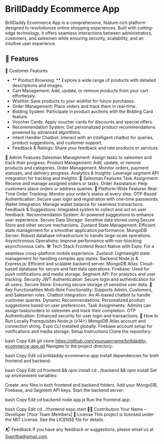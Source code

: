 # BrillDaddy Ecommerce App
BrillDaddy Ecommerce App is a comprehensive, feature-rich platform designed to revolutionize online shopping experiences. Built with cutting-edge technology, it offers seamless interactions between administrators, customers, and salesmen while ensuring security, scalability, and an intuitive user experience.

## 🚀 Features
🔹 Customer Features
- ** Product Browsing: ** Explore a wide range of products with detailed descriptions and images.
- Cart Management: Add, update, or remove products from your cart effortlessly.
- Wishlist: Save products to your wishlist for future purchases.
- Order Management: Place orders and track them in real-time.
- Bidding System: Participate in product auctions with the Bidding Card feature.
- Voucher Cards: Apply voucher cards for discounts and special offers.
- Recommendation System: Get personalized product recommendations powered by advanced algorithms.
- Intent Handler Chatbot: Interact with an intelligent chatbot for queries, product suggestions, and customer support.
- Feedback & Ratings: Share your feedback and rate products or services.
  
🔹 Admin Features
Salesman Management: Assign tasks to salesmen and track their progress.
Product Management: Add, update, or remove products and categories.
Order Management: Monitor orders, payment statuses, and delivery progress.
Analytics & Insights: Leverage segment API integration for tracking and insights.
🔹 Salesman Features
Task Assignment: Receive and manage assigned orders or tasks.
Order Assistance: Help customers place orders or address queries.
🔹 Platform-Wide Features
Real-Time Order Tracking: Monitor your order’s status at every step.
OTP-Based Authentication: Secure user login and registration with one-time passwords.
Wallet Integration: Manage wallet balance for seamless transactions.
Feedback & Suggestions: Integrated system to collect and act on user feedback.
Recommendation System: AI-powered suggestions to enhance user experience.
Secure Data Storage: Sensitive data stored using Secure Store and other secure mechanisms.
Zustand State Management: Efficient state management for a smoother application performance.
MongoDB Server: Robust database infrastructure to handle large-scale operations.
Asynchronous Operations: Improve performance with non-blocking asynchronous calls.
🛠️ Tech Stack
Frontend
React Native with Expo: For a seamless cross-platform mobile experience.
Zustand: Lightweight state management for handling complex app states.
Backend
Node.js & Express.js: Efficient and scalable backend server.
MongoDB Atlas: Cloud-based database for secure and fast data operations.
Firebase: Used for push notifications and media storage.
Segment API: For analytics and user tracking.
Security
JWT Authentication: Secure login and authentication for all users.
Secure Store: Ensuring secure storage of sensitive user data.
🔗 Key Functionalities
Multi-Role Functionality: Supports Admin, Customers, and Salesmen roles.
Chatbot Integration: An AI-based chatbot to handle customer queries.
Dynamic Recommendations: Personalized product suggestions based on user preferences.
Task Assignments: Admins can assign tasks/orders to salesmen and track their completion.
OTP Authentication: Enhanced security for user login and transactions.
📱 How to Run Locally
Prerequisites
Node.js (v14+)
MongoDB Atlas account and connection string.
Expo CLI installed globally.
Firebase account setup for notifications and media storage.
Setup Instructions
Clone the repository:

bash
Copy
Edit
git clone https://github.com/yourusername/brilldaddy-ecommerce-app.git
Navigate to the project directory:

bash
Copy
Edit
cd brilldaddy-ecommerce-app
Install dependencies for both frontend and backend:

bash
Copy
Edit
cd frontend && npm install
cd ../backend && npm install
Set up environment variables:

Create .env files in both frontend and backend folders.
Add your MongoDB, Firebase, and Segment API keys.
Start the backend server:

bash
Copy
Edit
cd backend
node app.js
Run the frontend app:

bash
Copy
Edit
cd ../frontend
expo start
🧑‍💻 Contributors
Your Name – Developer
[Your Team Members]
📄 License
This project is licensed under the MIT License. See the LICENSE file for details.

📬 Feedback
If you have any feedback or suggestions, please email us at Supritha@gmail.com.

